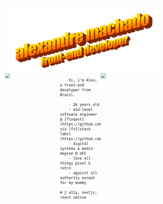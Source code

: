 <img src="wordart.png" alt="Imagem de apresentação do Alexandre Machado - Desenvolvedor front-end" width="1200">

<img src="https://media4.giphy.com/media/3o6fJ5z2bgCLBshZUA/giphy.gif?cid=ecf05e47a7egtppt2wmudbnlehnl9id7zakwbn53jg2w246r&rid=giphy.gif" align="left" width="180"/>

<img src="https://i.pinimg.com/originals/8f/f4/f3/8ff4f30b9e621b8879cf6eb0f6f4d519.gif" align="right" width="190"/>

```code
    hi, i'm Alex, a front-end developer from Brazil.

    - 26 years old
    - mid-level software engineer @ [floqast](https://github.com/FloQast) via [fullstack labs](https://github.com/fullstacklabs)
    - digital systems & media degree @ UFC
    - love all things pixel & retro
    - against all authority except for my mommy

# 📖 a11y, nextjs, react native

```
